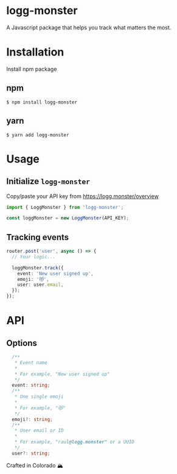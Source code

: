 # logg-monster

A Javascript package that helps you track what matters the most.

# Installation

Install npm package

## npm

```
$ npm install logg-monster
```

## yarn

```
$ yarn add logg-monster
```

# Usage

## Initialize `logg-monster`

Copy/paste your API key from https://logg.monster/overview

```typescript
import { LoggMonster } from 'logg-monster';

const loggMonster = new LoggMonster(API_KEY);
```

## Tracking events

```typescript
router.post('user', async () => {
  // Your logic...

  loggMonster.track({
    event: 'New user signed up',
    emoji: '😻',
    user: user.email,
  });
});
```

# API

## Options

```typescript
  /**
   * Event name
   *
   * For example, "New user signed up"
   */
  event: string;
  /**
   * One single emoji
   *
   * For example, "😻"
   */
  emoji?: string;
  /**
   * User email or ID
   *
   * For example, "raul@logg.monster" or a UUID
   */
  user?: string;
```

Crafted in Colorado 🏔️
